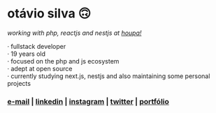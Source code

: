 # otávio silva 🙃

_working with php, reactjs and nestjs at [houpa!](https://www.houpa.app)_

 · fullstack developer <br>
 · 19 years old <br>
 · focused on the php and js ecosystem <br>
 · adept at open source <br>
 · currently studying next.js, nestjs and also maintaining some personal projects


### [e-mail](mailto:otaviosilva2632@gmail.com) | [linkedin](https://www.linkedin.com/in/otaviosilva02) | [instagram](https://www.instagram.com/otaviothor_) | [twitter](https://twitter.com/otaviothor_) | [portfólio](https://otaviothor.github.io/)
